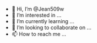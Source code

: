 - 👋 Hi, I’m @Jean509w
- 👀 I’m interested in ...
- 🌱 I’m currently learning ...
- 💞️ I’m looking to collaborate on ...
- 📫 How to reach me ...

<!---
Jean509w/Jean509w is a ✨ special ✨ repository because its `README.md` (this file) appears on your GitHub profile.
You can click the Preview link to take a look at your changes.
--->

